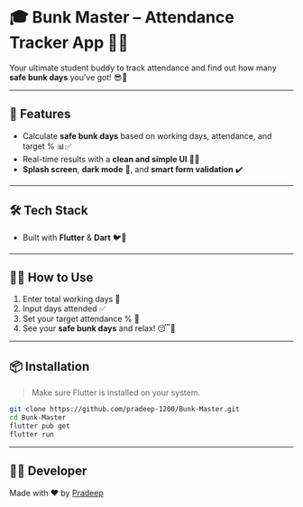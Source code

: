 # 🎓 Bunk Master – Attendance Tracker App 📝✨  
Your ultimate student buddy to track attendance and find out how many **safe bunk days** you’ve got! 😎📅  

---

## 🚀 Features

- Calculate **safe bunk days** based on working days, attendance, and target % 📊✅  
- Real-time results with a **clean and simple UI** 🎨💡  
- **Splash screen**, **dark mode** 🌙, and **smart form validation** ✔️  

---

## 🛠️ Tech Stack

- Built with **Flutter** & **Dart** 🐦💙  

---

## 🧑‍💻 How to Use

1. Enter total working days 📆  
2. Input days attended ✅  
3. Set your target attendance % 🎯  
4. See your **safe bunk days** and relax! 😴🎉  

---

## 📦 Installation

> Make sure Flutter is installed on your system.

```bash
git clone https://github.com/pradeep-1200/Bunk-Master.git
cd Bunk-Master
flutter pub get
flutter run
```
---

## 👨‍💻 Developer

Made with ❤️ by [Pradeep](https://github.com/pradeep-1200)

